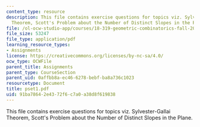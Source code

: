 ```yaml
---
content_type: resource
description: This file contains exercise questions for topics viz. Sylvester-Gallai
  Theorem, Scott's Problem about the Number of Distinct Slopes in the Plane.
file: /ol-ocw-studio-app/courses/18-319-geometric-combinatorics-fall-2005/91ba78642e4372f6c7a0a38d8f619838_pset1.pdf
file_size: 53247
file_type: application/pdf
learning_resource_types:
- Assignments
license: https://creativecommons.org/licenses/by-nc-sa/4.0/
ocw_type: OCWFile
parent_title: Assignments
parent_type: CourseSection
parent_uid: 0affbb8a-ec46-6278-bebf-ba8a736c1023
resourcetype: Document
title: pset1.pdf
uid: 91ba7864-2e43-72f6-c7a0-a38d8f619838
---
```

This file contains exercise questions for topics viz. Sylvester-Gallai Theorem, Scott's Problem about the Number of Distinct Slopes in the Plane.